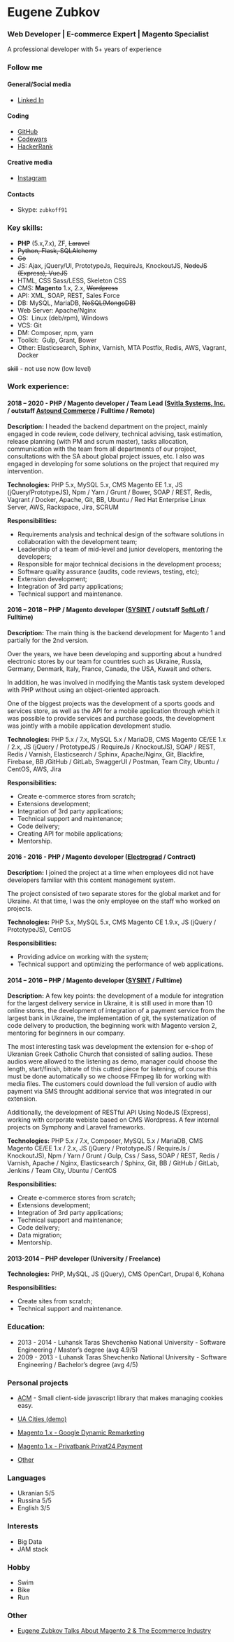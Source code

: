 # Eugene Zubkov
### Web Developer | E-commerce Expert | Magento Specialist
A professional developer with 5+ years of experience
    
       
          
### Follow me

#### General/Social media
* [Linked In](https://linkedin.com/in/evgvzubkoff)

#### Coding
* [GitHub](https://github.com/evgv)
* [Codewars](https://www.codewars.com/users/evgv)
* [HackerRank](https://www.hackerrank.com/evgvzubkoff)

#### Creative media
* [Instagram](https://www.instagram.com/evgvzubkoff/)

#### Contacts
* Skype: `zubkoff91`



### Key skills:

* __PHP__ (5.x,7.x), ZF, ~~Laravel~~
* ~~Python, Flask, SQLAlchemy~~
* ~~Go~~
* JS: Ajax, jQuery/UI, PrototypeJs, RequireJs, KnockoutJS, ~~NodeJS (Express), VueJS~~
* HTML, CSS Sass/LESS, Skeleton CSS
* CMS: __Magento__ 1.x, 2.x, ~~Wordpress~~
* API: XML, SOAP, REST, Sales Force
* DB: MySQL, MariaDB, ~~NoSQL(MongoDB)~~
* Web Server: Apache/Nginx
* OS:  Linux (deb/rpm), Windows
* VCS: Git
* DM:  Composer, npm, yarn
* Toolkit:  Gulp, Grant, Bower
* Other: Elasticsearch, Sphinx, Varnish, MTA Postfix, Redis, AWS, Vagrant, Docker

~~skill~~ - not use now (low level)

### Work experience: 

#### 2018 – 2020 - PHP / Magento  developer / Team Lead  ([Svitla Systems, Inc.](https://svitla.com/) / outstaff [Astound Commerce](https://astoundcommerce.com/) / Fulltime / Remote) 

__Description:__
I headed the backend department on the project, mainly engaged in code review, code delivery, technical advising, task estimation, release planning (with PM and scrum master), tasks allocation, communication with the team from all departments of our project, consultations with the SA about global project issues, etc.
I also was engaged in developing for some solutions on the project that required my intervention.

__Technologies:__ PHP 5.x, MySQL 5.x, CMS Magento EE 1.x, JS (jQuery/PrototypeJS), Npm / Yarn / Grunt / Bower, SOAP / REST, Redis, Vagrant / Docker, Apache, Git, BB, Ubuntu / Red Hat Enterprise Linux Server, AWS, Rackspace, Jira, SCRUM

__Responsibilities:__
* Requirements analysis and technical design of the software solutions in collaboration with the development team;
* Leadership of a team of mid-level and junior developers, mentoring the developers;
* Responsible for major technical decisions in the development process;
* Software quality assurance (audits, code reviews, testing, etc);
* Extension development;
* Integration of 3rd party applications; 
* Technical support and maintenance.


#### 2016 – 2018 – PHP / Magento  developer  ([SYSINT](https://sysint.net/) / outstaff [SoftLoft](https://soft-loft.com/) / Fulltime) 

__Description:__
The main thing is the backend development for Magento 1 and partially for the 2nd version.

Over the years, we have been developing and supporting about a hundred electronic stores by our team for countries such as Ukraine, Russia, Germany, Denmark, Italy, France, Canada, the USA, Kuwait and others.

In addition, he was involved in modifying the Mantis task system developed with PHP without using an object-oriented approach.

One of the biggest projects was the development of a sports goods and services store, as well as the API for a mobile application through which it was possible to provide services and purchase goods, the development was jointly with a mobile application development studio.

__Technologies:__ PHP 5.x / 7.x, MySQL 5.x / MariaDB, CMS Magento CE/EE 1.x / 2.x, JS (jQuery / PrototypeJS / RequireJs / KnockoutJS), SOAP / REST, Redis / Varnish, Elasticsearch / Sphinx, Apache/Nginx, Git, Blackfire, Firebase, BB /GitHub / GitLab, SwaggerUI / Postman, Team City, Ubuntu / CentOS, AWS, Jira

__Responsibilities:__
* Create e-commerce stores from scratch;
* Extensions development;
* Integration of 3rd party applications;
* Technical support and maintenance;
* Code delivery;
* Creating API for mobile applications;
* Mentorship.

#### 2016 - 2016 - PHP / Magento  developer  ([Electrograd](https://electrograd.com/) / Contract) 

__Description:__
I joined the project at a time when employees did not have developers familiar with this content management system.

The project consisted of two separate stores for the global market and for Ukraine.
At that time, I was the only employee on the staff who worked on projects.

__Technologies:__ PHP 5.x, MySQL 5.x, CMS Magento CE 1.9.x, JS (jQuery / PrototypeJS), CentOS

__Responsibilities:__
* Providing advice on working with the system;
* Technical support and optimizing the performance of web applications.

#### 2014 – 2016 –  PHP / Magento  developer  ([SYSINT](https://sysint.net/) / Fulltime) 

__Description:__
A few key points: the development of a module for integration for the largest delivery service in Ukraine, it is still used in more than 10 online stores, the development of integration of a payment service from the largest bank in Ukraine, the implementation of git, the systematization of code delivery to production, the beginning work with Magento version 2, mentoring for beginners in our company.

The most interesting task was development the extension for e-shop of Ukranian Greek Catholic Church that consisted of salling audios.
These audios were allowed to the listening as demo, manager could choose the length, start/finish, bitrate of this cutted piece for listening, of course this must be done automatically so we choose FFmpeg lib for working with media files.
The customers could download the full version of audio with payment via SMS throught additional service that was integrated in our extension.

Additionally, the development of RESTful API Using NodeJS (Express), working with corporate webiste based on CMS Wordpress. A few internal projects on Symphony and Laravel frameworks.

__Technologies:__ PHP 5.x / 7.x, Composer, MySQL 5.x / MariaDB, CMS Magento CE/EE 1.x / 2.x, JS (jQuery / PrototypeJS / RequireJs / KnockoutJS), Npm / Yarn / Grunt / Gulp, Css / Sass, SOAP / REST, Redis / Varnish, Apache / Nginx, Elasticsearch / Sphinx, Git, BB / GitHub / GitLab, Jenkins / Team City, Ubuntu / CentOS

__Responsibilities:__
* Create e-commerce stores from scratch;
* Extensions development;
* Integration of 3rd party applications;
* Technical support and maintenance;
* Code delivery;
* Data migration;
* Mentorship.

#### 2013-2014 – PHP developer (University / Freelance)

__Technologies:__ PHP, MySQL, JS (jQuery), CMS OpenCart, Drupal 6, Kohana

__Responsibilities:__
* Create sites from scratch;
* Technical support and maintenance.


### Education:

* 2013 - 2014 - Luhansk Taras Shevchenko National University - Software Engineering / Master’s degree (avg 4.9/5)
* 2009 - 2013 - Luhansk Taras Shevchenko National University - Software Engineering / Bachelor’s degree (avg 4/5)

### Personal projects

* [ACM](https://www.npmjs.com/package/advanced-cookie-manager) - Small client-side javascript library that makes managing cookies easy.
* [UA Cities (demo)](https://ua-cities.herokuapp.com/)

* [Magento 1.x - Google Dynamic Remarketing](https://github.com/evgv/magento-google-dynamic-remarketing) 
* [Magento 1.x - Privatbank Privat24 Payment](https://github.com/evgv/magento-p24-acquire)

* [Other](https://github.com/evgv?tab=repositories)

### Languages

* Ukranian 5/5
* Russina 5/5
* English 3/5


### Interests

* Big Data 
* JAM stack

### Hobby

 * Swim
 * Bike
 * Run


### Other
 * [Eugene Zubkov Talks About Magento 2 & The Ecommerce Industry](https://www.cloudways.com/blog/eugene-zubkov-interview/)

